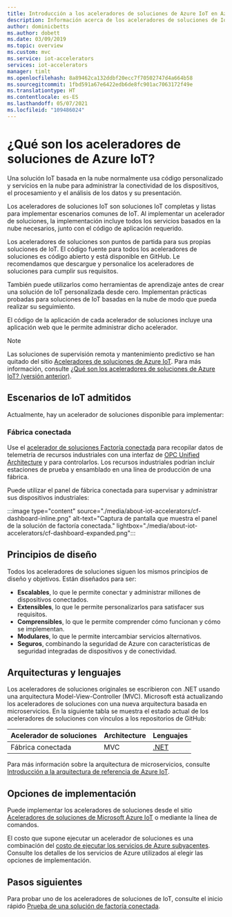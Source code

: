 ```yaml
---
title: Introducción a los aceleradores de soluciones de Azure IoT en Azure | Microsoft Docs
description: Información acerca de los aceleradores de soluciones de IoT de Azure. Los aceleradores de soluciones de IoT son elementos completos y preparados para implementar soluciones de IoT.
author: dominicbetts
ms.author: dobett
ms.date: 03/09/2019
ms.topic: overview
ms.custom: mvc
ms.service: iot-accelerators
services: iot-accelerators
manager: timlt
ms.openlocfilehash: 8a89462ca132ddbf20ecc7f70502747d4a664b58
ms.sourcegitcommit: 1fbd591a67e6422edb6de8fc901ac7063172f49e
ms.translationtype: HT
ms.contentlocale: es-ES
ms.lasthandoff: 05/07/2021
ms.locfileid: "109486024"
---
```

# <a name="what-are-azure-iot-solution-accelerators"></a>¿Qué son los aceleradores de soluciones de Azure IoT?

Una solución IoT basada en la nube normalmente usa código personalizado y servicios en la nube para administrar la conectividad de los dispositivos, el procesamiento y el análisis de los datos y su presentación.

Los aceleradores de soluciones IoT son soluciones IoT completas y listas para implementar escenarios comunes de IoT. Al implementar un acelerador de soluciones, la implementación incluye todos los servicios basados en la nube necesarios, junto con el código de aplicación requerido.

Los aceleradores de soluciones son puntos de partida para sus propias soluciones de IoT. El código fuente para todos los aceleradores de soluciones es código abierto y está disponible en GitHub. Le recomendamos que descargue y personalice los aceleradores de soluciones para cumplir sus requisitos.

También puede utilizarlos como herramientas de aprendizaje antes de crear una solución de IoT personalizada desde cero. Implementan prácticas probadas para soluciones de IoT basadas en la nube de modo que pueda realizar su seguimiento.

El código de la aplicación de cada acelerador de soluciones incluye una aplicación web que le permite administrar dicho acelerador.

> [!NOTE]
> Las soluciones de supervisión remota y mantenimiento predictivo se han quitado del sitio [Aceleradores de soluciones de Azure IoT](https://www.azureiotsolutions.com/Accelerators). Para más información, consulte [¿Qué son los aceleradores de soluciones de Azure IoT? (versión anterior)](/previous-versions/azure/iot-accelerators/about-iot-accelerators).

## <a name="supported-iot-scenarios"></a>Escenarios de IoT admitidos

Actualmente, hay un acelerador de soluciones disponible para implementar:

### <a name="connected-factory"></a>Fábrica conectada

Use el [acelerador de soluciones Factoría conectada](iot-accelerators-connected-factory-features.md) para recopilar datos de telemetría de recursos industriales con una interfaz de [OPC Unified Architecture](https://opcfoundation.org/about/opc-technologies/opc-ua/) y para controlarlos. Los recursos industriales podrían incluir estaciones de prueba y ensamblado en una línea de producción de una fábrica.

Puede utilizar el panel de fábrica conectada para supervisar y administrar sus dispositivos industriales:

:::image type="content" source="./media/about-iot-accelerators/cf-dashboard-inline.png" alt-text="Captura de pantalla que muestra el panel de la solución de factoría conectada." lightbox="./media/about-iot-accelerators/cf-dashboard-expanded.png":::

## <a name="design-principles"></a>Principios de diseño

Todos los aceleradores de soluciones siguen los mismos principios de diseño y objetivos. Están diseñados para ser:

* **Escalables**, lo que le permite conectar y administrar millones de dispositivos conectados.
* **Extensibles**, lo que le permite personalizarlos para satisfacer sus requisitos.
* **Comprensibles**, lo que le permite comprender cómo funcionan y cómo se implementan.
* **Modulares**, lo que le permite intercambiar servicios alternativos.
* **Seguros**, combinando la seguridad de Azure con características de seguridad integradas de dispositivos y de conectividad.

## <a name="architectures-and-languages"></a>Arquitecturas y lenguajes

Los aceleradores de soluciones originales se escribieron con .NET usando una arquitectura Model-View-Controller (MVC). Microsoft está actualizando los aceleradores de soluciones con una nueva arquitectura basada en microservicios. En la siguiente tabla se muestra el estado actual de los aceleradores de soluciones con vínculos a los repositorios de GitHub:

| Acelerador de soluciones   | Architecture  | Lenguajes     |
| ---------------------- | ------------- | ------------- |
| Fábrica conectada      | MVC           | [.NET](https://github.com/Azure/azure-iot-connected-factory)          |

Para más información sobre la arquitectura de microservicios, consulte [Introducción a la arquitectura de referencia de Azure IoT](/azure/architecture/reference-architectures/iot/).

## <a name="deployment-options"></a>Opciones de implementación

Puede implementar los aceleradores de soluciones desde el sitio [Aceleradores de soluciones de Microsoft Azure IoT](https://www.azureiotsolutions.com/Accelerators#) o mediante la línea de comandos.

El costo que supone ejecutar un acelerador de soluciones es una combinación del [costo de ejecutar los servicios de Azure subyacentes](https://azure.microsoft.com/pricing). Consulte los detalles de los servicios de Azure utilizados al elegir las opciones de implementación.

## <a name="next-steps"></a>Pasos siguientes

Para probar uno de los aceleradores de soluciones de IoT, consulte el inicio rápido [Prueba de una solución de factoría conectada](quickstart-connected-factory-deploy.md).
